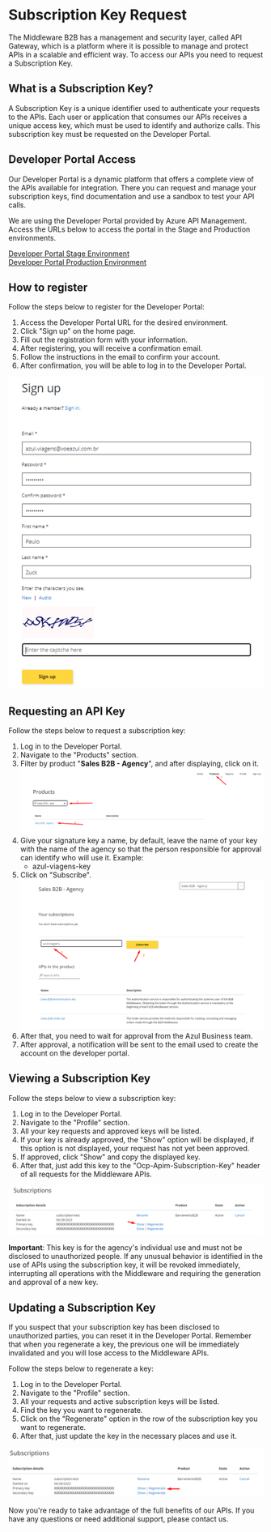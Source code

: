 # Subscription Key Request

The Middleware B2B has a management and security layer, called API Gateway, which is a platform where it is possible to manage and protect APIs in a scalable and efficient way. To access our APIs you need to request a Subscription Key.

## What is a Subscription Key?

A Subscription Key is a unique identifier used to authenticate your requests to the APIs. Each user or application that consumes our APIs receives a unique access key, which must be used to identify and authorize calls.
This subscription key must be requested on the Developer Portal.

## Developer Portal Access

Our Developer Portal is a dynamic platform that offers a complete view of the APIs available for integration. There you can request and manage your subscription keys, find documentation and use a sandbox to test your API calls.

We are using the Developer Portal provided by Azure API Management. Access the URLs below to access the portal in the Stage and Production environments.

[Developer Portal Stage Environment](https://apim-stg-us-general.developer.azure-api.net/product#product=sales-b2b-agency)   
[Developer Portal Production Environment](https://apim-prd-us-general.developer.azure-api.net/product#product=sales-b2b-agency)

## How to register

Follow the steps below to register for the Developer Portal:

1. Access the Developer Portal URL for the desired environment.
2. Click "Sign up" on the home page.
3. Fill out the registration form with your information.
4. After registering, you will receive a confirmation email.
5. Follow the instructions in the email to confirm your account.
6. After confirmation, you will be able to log in to the Developer Portal.

![Signup](/docs/assets/subkey-signup.png)

## Requesting an API Key

Follow the steps below to request a subscription key:

1. Log in to the Developer Portal.
2. Navigate to the "Products" section.
3. Filter by product "__Sales B2B - Agency__", and after displaying, click on it.
![Steps 2 and 3](/docs/assets/subkey-search-product.png)
4. Give your signature key a name, by default, leave the name of your key with the name of the agency so that the person responsible for approval can identify who will use it. Example:
    - azul-viagens-key
5. Click on "Subscribe".
![Steps 4 and 5](/docs/assets/subkey-subscribe-product.png)
6. After that, you need to wait for approval from the Azul Business team.
7. After approval, a notification will be sent to the email used to create the account on the developer portal.

## Viewing a Subscription Key

Follow the steps below to view a subscription key:

1. Log in to the Developer Portal.
2. Navigate to the "Profile" section.
3. All your key requests and approved keys will be listed.
4. If your key is already approved, the "Show" option will be displayed, if this option is not displayed, your request has not yet been approved.
4. If approved, click "Show" and copy the displayed key.
5. After that, just add this key to the "Ocp-Apim-Subscription-Key" header of all requests for the Middleware APIs.

![Subscriptions](/docs/assets/subkey-show-key.png)

__Important__: This key is for the agency's individual use and must not be disclosed to unauthorized people.
If any unusual behavior is identified in the use of APIs using the subscription key, it will be revoked immediately, interrupting all operations with the Middleware and requiring the generation and approval of a new key.

## Updating a Subscription Key

If you suspect that your subscription key has been disclosed to unauthorized parties, you can reset it in the Developer Portal. Remember that when you regenerate a key, the previous one will be immediately invalidated and you will lose access to the Middleware APIs.

Follow the steps below to regenerate a key:

1. Log in to the Developer Portal.
2. Navigate to the "Profile" section.
3. All your requests and active subscription keys will be listed.
4. Find the key you want to regenerate.
5. Click on the "Regenerate" option in the row of the subscription key you want to regenerate.
6. After that, just update the key in the necessary places and use it.

![Regenerate Subscription Key](/docs/assets/subkey-regenerate-key.png)

Now you're ready to take advantage of the full benefits of our APIs. If you have any questions or need additional support, please contact us.